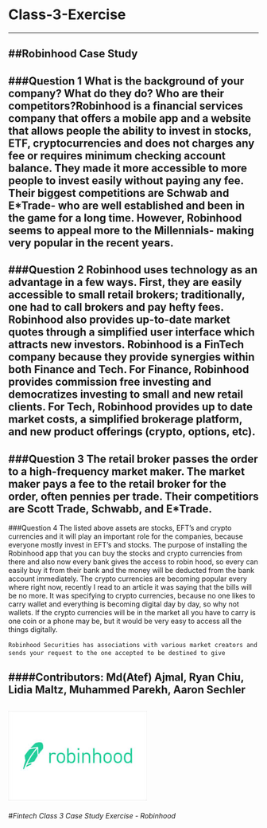 # Class-3-Exercise
---
##Robinhood Case Study
---
###Question 1 What is the background of your company? What do they do? Who are their competitors?Robinhood is a financial services company that offers a mobile app and a website that allows people the ability to invest in stocks, ETF, cryptocurrencies and does not charges any fee or requires minimum checking account balance. They made it more accessible to more people to invest easily without paying any fee. Their biggest competitions are Schwab and E*Trade- who are well established and been in the game for a long time. However, Robinhood seems to appeal more to the Millennials- making very popular in the recent years.
---
###Question 2 Robinhood uses technology as an advantage in a few ways. First, they are easily accessible to small retail brokers; traditionally, one had to call brokers and pay hefty fees. Robinhood also provides up-to-date market quotes through a simplified user interface which attracts new investors. 
Robinhood is a FinTech company because they provide synergies within both Finance and Tech. For Finance, Robinhood provides commission free investing and democratizes investing to small and new retail clients. For Tech, Robinhood provides up to date market costs, a simplified brokerage platform, and new product offerings (crypto, options, etc).
---
###Question 3
The retail broker passes the order to a high-frequency market maker. The market maker pays a fee to the retail broker for the order, often pennies per trade. Their competitiors are Scott Trade, Schwabb, and E*Trade.
---
###Question 4
The listed above assets are stocks, EFT’s and crypto currencies and it will play an important role for the companies, because everyone mostly invest in EFT’s and stocks. The purpose of installing the Robinhood app that you can buy the stocks and crypto currencies from there and also now every bank gives the access to robin hood, so every can easily buy it from their bank and the money will be deducted from the bank account immediately.
The crypto currencies are becoming popular every where right now, recently I read to an article it was saying that the bills will be no more. It was specifying to crypto currencies, because no one likes to carry wallet and everything is becoming digital day by day, so why not wallets. If the crypto currencies will be in the market all you have to carry is one coin or a phone may be, but it would be very easy to access all the things digitally.

	Robinhood Securities has associations with various market creators and sends your request to the one accepted to be destined to give


####Contributors: Md(Atef) Ajmal, Ryan Chiu, Lidia Maltz, Muhammed Parekh, Aaron Sechler
---
![markdown-image](Robinhood.png)
---
#*Fintech Class 3 Case Study Exercise - Robinhood*

